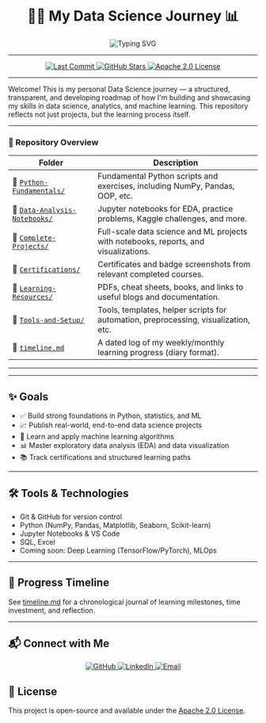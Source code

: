 <div align="center">

# 👨‍💻 My Data Science Journey 📊

<p align="center">
  <img src="https://readme-typing-svg.demolab.com?font=Fira+Code&size=22&duration=3000&pause=1000&color=F75C7E&center=true&vCenter=true&width=500&lines=Data+Scientist+in+Training+Today;Machine+Learning+Explorer;Python+%26+Analytics+Enthusiast" alt="Typing SVG" />
</p>


---

<p align="center">
  <a href="https://github.com/Akib-Osmani/data-science-journey">
    <img src="https://img.shields.io/github/last-commit/Akib-Osmani/data-science-journey?style=for-the-badge&logo=git&logoColor=white&color=FF6B6B&labelColor=4ECDC4" alt="Last Commit"/>
  </a>
  <a href="https://github.com/Akib-Osmani/data-science-journey/stargazers">
    <img src="https://img.shields.io/github/stars/Akib-Osmani/data-science-journey?style=for-the-badge&logo=star&logoColor=white&color=FFD93D&labelColor=FF6B6B" alt="GitHub Stars"/>
  </a>
  <a href="https://github.com/Akib-Osmani/data-science-journey/blob/main/LICENSE">
    <img src="https://img.shields.io/badge/License-Apache%202.0-blue?style=for-the-badge&logo=apache&logoColor=white&color=45B7D1&labelColor=96CEB4" alt="Apache 2.0 License"/>
  </a>
</p>

---

</div>

Welcome! This is my personal Data Science journey — a structured, transparent, and developing roadmap of how I'm building and showcasing my skills in data science, analytics, and machine learning. This repository reflects not just projects, but the learning process itself.

---
### 📌 Repository Overview

| Folder | Description |
|--------|-------------|
| 📂 [`Python-Fundamentals/`](https://github.com/Akib-Osmani/data-science-journey/tree/main/01-Python-Fundamentals)   | Fundamental Python scripts and exercises, including NumPy, Pandas, OOP, etc. |
| 📂 [`Data-Analysis-Notebooks/`](https://github.com/Akib-Osmani/data-science-journey/tree/main/02-Data-Analysis-Notebooks)    | Jupyter notebooks for EDA, practice problems, Kaggle challenges, and more. |
| 📂 [`Complete-Projects/`](https://github.com/Akib-Osmani/data-science-journey/tree/main/03-Complete-Projects)  | Full-scale data science and ML projects with notebooks, reports, and visualizations. |
| 📂 [`Certifications/`](https://github.com/Akib-Osmani/data-science-journey/tree/main/04-Certifications)  | Certificates and badge screenshots from relevant completed courses. |
| 📂 [`Learning-Resources/`](https://github.com/Akib-Osmani/data-science-journey/tree/main/Learning-Resources)   | PDFs, cheat sheets, books, and links to useful blogs and documentation. |
| 📂 [`Tools-and-Setup/`](https://github.com/Akib-Osmani/data-science-journey/tree/main/Tools)   | Tools, templates, helper scripts for automation, preprocessing, visualization, etc. |
| 📄 [`timeline.md`](https://github.com/Akib-Osmani/data-science-journey/blob/main/timeline.md) | A dated log of my weekly/monthly learning progress (diary format). |

---
---

## ✨ Goals

- ✅ Build strong foundations in Python, statistics, and ML
- 📈 Publish real-world, end-to-end data science projects
- 🤖 Learn and apply machine learning algorithms
- 📊 Master exploratory data analysis (EDA) and data visualization
- 📚 Track certifications and structured learning paths

---

## 🛠️ Tools & Technologies
- Git & GitHub for version control
- Python (NumPy, Pandas, Matplotlib, Seaborn, Scikit-learn)
- Jupyter Notebooks & VS Code
- SQL, Excel
- Coming soon: Deep Learning (TensorFlow/PyTorch), MLOps

---

## 📅 Progress Timeline

See [timeline.md](timeline.md) for a chronological journal of learning milestones, time investment, and reflection.

---

## 📬 Connect with Me

<p align="center">
  <a href="https://github.com/Akib-Osmani" target="_blank" rel="noopener">
    <img alt="GitHub" src="https://img.shields.io/badge/-GitHub-181717?style=for-the-badge&logo=github&logoColor=white" />
  </a>
  <a href="https://www.linkedin.com/in/akib-osmani02" target="_blank" rel="noopener">
    <img alt="LinkedIn" src="https://img.shields.io/badge/-LinkedIn-0A66C2?style=for-the-badge&logo=linkedin&logoColor=white" />
  </a>
  <a href="mailto:akibaiub.edu@gmail.com" target="_blank" rel="noopener">
    <img alt="Email" src="https://img.shields.io/badge/-Email-D14836?style=for-the-badge&logo=gmail&logoColor=white" />
  </a>
</p>


## 📄 License

This project is open-source and available under the [Apache 2.0 License](LICENSE).
